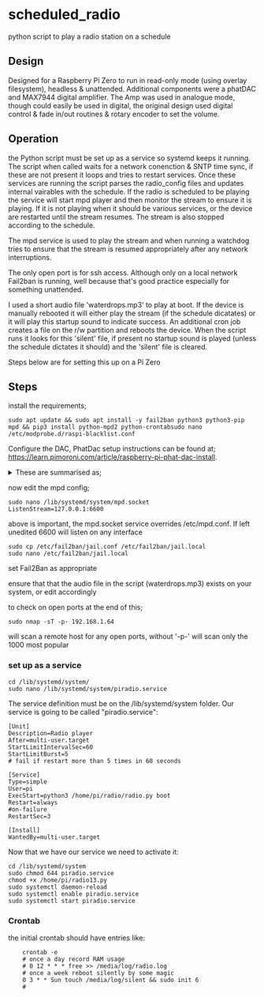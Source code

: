 # scheduled_radio
python script to play a radio station on a schedule

## Design 
Designed for a Raspberry Pi Zero to run in read-only mode (using overlay filesystem), headless & unattended. Additional components were a phatDAC and MAX7944 digital amplifier. The Amp was used in analogue mode, though could easily be used in digital, the original design used digital control & fade in/out routines & rotary encoder to set the volume.

## Operation
the Python script must be set up as a service so systemd keeps it running. The script when called waits for a network conenction & SNTP time sync, if these are not present it loops and tries to restart services. Once these services are running the script parses the radio_config files and updates internal vairables with the schedule. If the radio is scheduled to be playing the service will start mpd player and then monitor the stream to ensure it is playing. If it is not playing when it should be various services, or the device are restarted until the stream resumes. The stream is also stopped according to the schedule. 

The mpd service is used to play the stream and when running a watchdog tries to ensure that the stream is resumed appropriately after any network interruptions.

The only open port is for ssh access. Although only on a local network Fail2ban is running, well because that's good practice especially for something unattended.

I used a short audio file 'waterdrops.mp3' to play at boot. If the device is manually rebooted it will either play the stream (if the schedule dicatates) or it will play this startup sound to indicate success. An additional cron job creates a file on the r/w partition and reboots the device. When the script runs it looks for this 'silent' file, if present no startup sound is played (unless the schedule dictates it should) and the 'silent' file is cleared.

Steps below are for setting this up on a Pi Zero

## Steps
install the requirements;
```
sudo apt update && sudo apt install -y fail2ban python3 python3-pip mpd && pip3 install python-mpd2 python-crontabsudo nano /etc/modprobe.d/raspi-blacklist.conf
```
Configure the DAC, PhatDac setup instructions can be found at; https://learn.pimoroni.com/article/raspberry-pi-phat-dac-install. 
<details>
  <summary>These are summarised as;</summary>
  
  ```
  sudo nano /etc/modules
  ```
  changing:
  
  ```
  blacklist i2c-bcm2708
  blacklist snd-soc-pcm512x
  blacklist snd-soc-wm8804
  ```
  To:
  
  ```	
  # blacklist i2c-bcm2708
  # blacklist snd-soc-pcm512x
  # blacklist snd-soc-wm8804
  ```
  then:
  
  ```
  sudo nano /etc/modules
  ```
  Remove the default sound driver, so change the line:
  
  ```
  snd_bcm2835
  ```
  to:

  ```
  # snd_bcm2835
  ```
  then

  ```
  sudo nano /etc/asound.conf
  ```
  enter;

  ```
  pcm.!default  {
	 type hw card 0
	}
	ctl.!default {
	 type hw card 0
	}
  ```

  edit /boot/config.txt;

  ```
  sudo nano /boot/config.txt
  ```
  and add the line:
  
  ```
  dtoverlay=hifiberry-dac
  ```
  While you have that file open, check for the following entry, and if it exists, comment it out:
  
  ```
  # dtparam=audio=on
  ```
  Reboot;
  
  ```
  sudo init 6
  ```
  
</details>

now edit the mpd config;
```
sudo nano /lib/systemd/system/mpd.socket
ListenStream=127.0.0.1:6600
```
above is important, the mpd.socket service overrides /etc/mpd.conf. If left unedited 6600 will listen on any interface

```
sudo cp /etc/fail2ban/jail.conf /etc/fail2ban/jail.local
sudo nano /etc/fail2ban/jail.local
```
set Fail2Ban as appropriate

ensure that that the audio file in the script (waterdrops.mp3) exists on your system, or edit accordingly

to check on open ports at the end of this;
```
sudo nmap -sT -p- 192.168.1.64
```
will scan a remote host for any open ports, without '-p-' will scan only the 1000 most popular

### set up as a service
```
cd /lib/systemd/system/
sudo nano /lib/systemd/system/piradio.service
```

The service definition must be on the /lib/systemd/system folder. Our service is going to be called "piradio.service":

```
[Unit]
Description=Radio player
After=multi-user.target
StartLimitIntervalSec=60
StartLimitBurst=5
# fail if restart more than 5 times in 60 seconds

[Service]
Type=simple
User=pi
ExecStart=python3 /home/pi/radio/radio.py boot
Restart=always
#on-failure
RestartSec=3

[Install]
WantedBy=multi-user.target
```

Now that we have our service we need to activate it:

```
cd /lib/systemd/system
sudo chmod 644 piradio.service
chmod +x /home/pi/radio13.py
sudo systemctl daemon-reload
sudo systemctl enable piradio.service
sudo systemctl start piradio.service
```

### Crontab
the initial crontab should have entries like:
```
	crontab -e
	# once a day record RAM usage
	# 0 12 * * * free >> /media/log/radio.log
	# once a week reboot silently by some magic
	0 3 * * Sun touch /media/log/silent && sudo init 6
	# 
```
